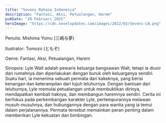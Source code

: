 ```yaml
---
title: "Sevens Bahasa Indonesia"
description: "Fantasi, Aksi, Petualangan, Harem"
pubDate: "28 Februari 2025"
heroImage: "https://cdn.novelupdates.com/images/2022/03/Sevens-LN.png"
---
```


Penulis: Mishima Yomu (三嶋与夢)

Ilustrator: Tomozo (ともぞ)

Genre: Fantasi, Aksi, Petualangan, Harem

Sinopsis:  Lyle Walt adalah pewaris keluarga bangsawan Walt, tetapi ia diusir dari rumahnya dan diperlakukan dengan buruk oleh keluarganya sendiri.  Suatu hari, ia menerima sebuah permata dari kakeknya, yang berisi kenangan dan keterampilan dari tujuh leluhurnya.  Dengan bantuan dari leluhurnya, Lyle memulai petualangan untuk membuktikan dirinya, mendapatkan kembali haknya, dan membangun haremnya sendiri.  Cerita ini berfokus pada perkembangan karakter Lyle, pertempurannya melawan musuh-musuhnya, dan hubungannya dengan para wanita yang ia temui dalam perjalanannya.  Permata tersebut memainkan peran penting dalam memberikan Lyle kekuatan dan bimbingan.

